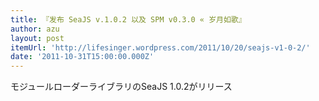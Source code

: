 ```yaml
---
title: 『发布 SeaJS v.1.0.2 以及 SPM v0.3.0 « 岁月如歌』
author: azu
layout: post
itemUrl: 'http://lifesinger.wordpress.com/2011/10/20/seajs-v1-0-2/'
date: '2011-10-31T15:00:00.000Z'
---
```

モジュールローダーライブラリのSeaJS 1.0.2がリリース
